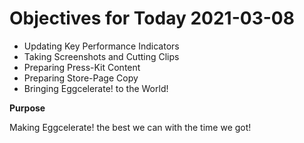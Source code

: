 # Objectives for Today 2021-03-08

- Updating Key Performance Indicators
- Taking Screenshots and Cutting Clips
- Preparing Press-Kit Content
- Preparing Store-Page Copy
- Bringing Eggcelerate! to the World!

**Purpose**

Making Eggcelerate! the best we can with the time we got!
